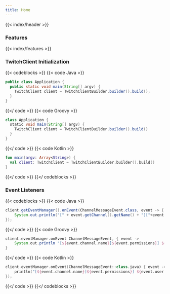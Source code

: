 ```yaml
---
title: Home
---
```


{{< index/header >}}

### Features

{{< index/features >}}

### TwitchClient Initialization

{{< codeblocks >}}
{{< code Java >}}
```java
public class Application {
  public static void main(String[] argv) {
    TwitchClient client = TwitchClientBuilder.builder().build();
  }
}
```
{{</ code >}}
{{< code Groovy >}}

```groovy
class Application {
  static void main(String[] argv) {
    TwitchClient client = TwitchClientBuilder.builder().build()
  }
}
```

{{</ code >}}
{{< code Kotlin >}}

```kotlin
fun main(argv: Array<String>) {
  val client: TwitchClient = TwitchClientBuilder.builder().build()
}
```

{{</ code >}}
{{</ codeblocks >}}

### Event Listeners

{{< codeblocks >}}
{{< code Java >}}

```java
client.getEventManager().onEvent(ChannelMessageEvent.class, event -> {
	System.out.println("[" + event.getChannel().getName() + "]["+event.getPermissions().toString()+"] " + event.getUser().getName() + ": " + event.getMessage());
});
```

{{</ code >}}
{{< code Groovy >}}

```groovy
client.eventManager.onEvent ChannelMessageEvent, { event ->
	System.out.println "[${event.channel.name}]${event.permissions}] ${event.user.name}: ${event.message}"
}
```

{{</ code >}}
{{< code Kotlin >}}

```kotlin
client.eventManager.onEvent(ChannelMessageEvent::class.java) { event ->
	println("[${event.channel.name}]${event.permissions}] ${event.user.name}: ${event.message}");
});
```

{{</ code >}}
{{</ codeblocks >}}